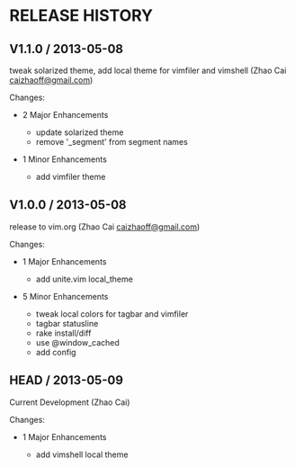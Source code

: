 # RELEASE HISTORY

## V1.1.0 / 2013-05-08

tweak solarized theme, add local theme for vimfiler and vimshell (Zhao Cai <caizhaoff@gmail.com>)

Changes:

* 2 Major Enhancements

    * update solarized theme
    * remove '_segment' from segment names

* 1 Minor Enhancements

    * add vimfiler theme


## V1.0.0 / 2013-05-08

release to vim.org (Zhao Cai <caizhaoff@gmail.com>)

Changes:

* 1 Major Enhancements

    * add unite.vim local_theme

* 5 Minor Enhancements

    * tweak local colors for tagbar and vimfiler
    * tagbar statusline
    * rake install/diff
    * use @window_cached
    * add config


## HEAD / 2013-05-09

Current Development (Zhao Cai)

Changes:

* 1 Major Enhancements

    * add vimshell local theme

